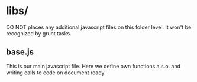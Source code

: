 # libs/

DO NOT places any additional javascript files on this folder level. It won't be recognized by grunt tasks. 

## base.js
This is our main javascript file. Here we define own functions a.s.o. and writing calls to code on document ready.